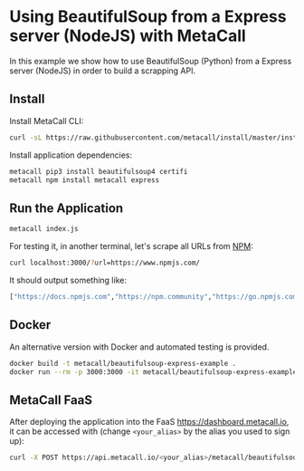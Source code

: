 # Using BeautifulSoup from a Express server (NodeJS) with MetaCall

In this example we show how to use BeautifulSoup (Python) from a Express server (NodeJS) in order to build a scrapping API.

## Install

Install MetaCall CLI:

```sh
curl -sL https://raw.githubusercontent.com/metacall/install/master/install.sh | sh
```

Install application dependencies:

```sh
metacall pip3 install beautifulsoup4 certifi
metacall npm install metacall express
```

## Run the Application

```sh
metacall index.js
```

For testing it, in another terminal, let's scrape all URLs from [NPM](https://www.npmjs.com/):

```sh
curl localhost:3000/?url=https://www.npmjs.com/
```

It should output something like:

```sh
["https://docs.npmjs.com","https://npm.community","https://go.npmjs.com/npm-pkgsafe","https://docs.npmjs.com","https://npm.community","https://www.npmjs.com/advisories","http://status.npmjs.org/","https://blog.npmjs.org/"]
```

## Docker

An alternative version with Docker and automated testing is provided.

```sh
docker build -t metacall/beautifulsoup-express-example .
docker run --rm -p 3000:3000 -it metacall/beautifulsoup-express-example
```

## MetaCall FaaS

After deploying the application into the FaaS https://dashboard.metacall.io, it can be accessed with (change `<your_alias>` by the alias you used to sign up):

```sh
curl -X POST https://api.metacall.io/<your_alias>/metacall/beautifulsoup-express-example/v1/call/links -X POST --data '{ "url": "https://www.npmjs.com/" }'
```
